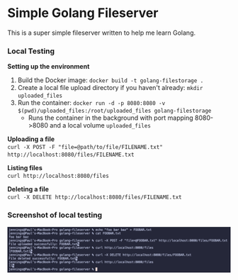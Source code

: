 # Simple Golang Fileserver

This is a super simple fileserver written to help me learn Golang.

### Local Testing

**Setting up the environment**
1. Build the Docker image: `docker build -t golang-filestorage .`
2. Create a local file upload directory if you haven't already: `mkdir uploaded_files`
3. Run the container: `docker run -d -p 8080:8080 -v $(pwd)/uploaded_files:/root/uploaded_files golang-filestorage`
   - Runs the container in the background with port mapping 8080->8080 and a local volume `uploaded_files`

**Uploading a file**  
`curl -X POST -F "file=@path/to/file/FILENAME.txt" http://localhost:8080/files/FILENAME.txt`

**Listing files**  
`curl http://localhost:8080/files`

**Deleting a file**  
`curl -X DELETE http://localhost:8080/files/FILENAME.txt`


### Screenshot of local testing

<img src="example_usage.png" alt="Example usage" width="800"/>
